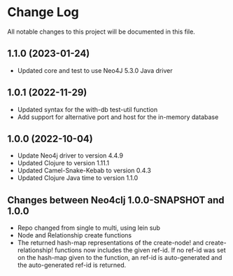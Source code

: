 # Change Log
All notable changes to this project will be documented in this file.

## 1.1.0 (2023-01-24)

* Updated core and test to use Neo4J 5.3.0 Java driver

## 1.0.1 (2022-11-29)

* Updated syntax for the with-db test-util function
* Add support for alternative port and host for the in-memory database

## 1.0.0 (2022-10-04)

* Update Neo4j driver to version 4.4.9
* Updated Clojure to version 1.11.1
* Updated Camel-Snake-Kebab to version 0.4.3
* Updated Clojure Java time to version 1.1.0

## Changes between Neo4clj 1.0.0-SNAPSHOT and 1.0.0

* Repo changed from single to multi, using lein sub
* Node and Relationship create functions
* The returned hash-map representations of the create-node! and create-relationship! functions now includes the given ref-id. If no ref-id was set on the hash-map given to the function, an ref-id is auto-generated and the auto-generated ref-id is returned.
